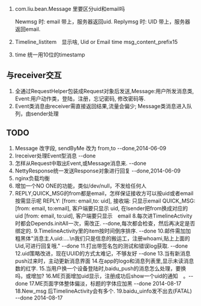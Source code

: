 1. com.liu.bean.Message 里要区分uid和email吗

    Newmsg 时: email 带上，服务器返回uid.
    Replymsg 时: UID 带上，服务器返回email.

2. Timeline_listitem　显示啥,
    Uid or Email           time 
    msg_content_prefix15

3. time 统一用10位的timestamp

## 与receiver交互 ## 
1. 全通过RequestHelper包装成Request对象后发送,Message:用户所发消息类, Event:用户动作类，登陆，注册，忘记密码, 修改密码等.
2. Event类消息由receiver需直接返回结果,流量会偏少; Message类消息进入队列，由sender处理


## TODO ##

1. Message 改字段, sendByMe 改为 from,to  --done,2014-06-09
2. lreceiver处理Event型消息  --done
3. 怎样从Request中取出Event,或Message消息来.   --done
4. NettyResponse统一发送Response对象进行回复  --done,2014-06-09
5. nginx负载均衡
6. 增加一个NO ONE的功能，类似/dev/null，不发给任何人
7. REPLY,QUICK_MSG的from都是email，怎样保证接收方可以按uid或者email按需显示呢
    REPLY: [from: email,to: uid], 接收端: 只显示email
    QUICK_MSG: [from: email, to:email], 客户端要只显示 uid, 在lsender把from换成对应的 uid
               [from: email, to:uid], 客户端要只显示　email
8.每次进TimelineActivity时都会Depends.initAll一次，需改正.          --done,每次都会检查，然后再决定是否绑定的.
9.TimelineActivity里的item按时间倒序排序.     --done
10.邮件需加加粗黑体"消息主人uid:....\n我们只是信息的搬运工，注册whoami,贴上上面的Uid,可进行回复哦."    --done
11.打出带签名包的测试和错误log获取.   --done
12.uid策略改进，现在UUID的方式太难记，不够友好   --done
13.当有新消息push过来时，主动更新消息界面
14.在app的logo和消息列表里,显示未读消息数的红字.
15.当用户换一个设备登陆时,baidu_push的消息怎么处理，要换吗，或增加?
16.ME页面增加uid显示，注册成功后show一个uid的通知　。--done
17.ME页面字体整体偏淡，标题的字体应加黑     --done 2014-08-17
18.New_msg 后TimelineActivity会有多个.
19.baidu_uinfo发不出去(FATAL)   --done 2014-08-17
